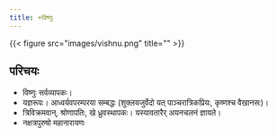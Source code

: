 ```yaml
---
title: +विष्णुः
---
```


{{< figure src="images/vishnu.png" title="" >}}

## परिचयः
- विष्णुः सर्वव्यापकः।
- यज्ञरूपः। आध्वर्यवपरम्परया सम्बद्धः (शुक्लयजुर्वेदो यत् पाञ्चरात्रिकप्रियः, कृष्णश्च वैखानसः)।
- त्रिविक्रमवान्, श्रोणापतिः, खे ध्रुवस्थापकः। यस्यावतारैर् अयनचलनं ज्ञायते। 
- नक्षत्रपुरुषो महानारायणः
